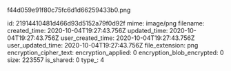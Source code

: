 f44d059e91f80c75fc6d1d66259433b0.png

id: 21914410481d466d93d5152a79f0d92f
mime: image/png
filename: 
created_time: 2020-10-04T19:27:43.756Z
updated_time: 2020-10-04T19:27:43.756Z
user_created_time: 2020-10-04T19:27:43.756Z
user_updated_time: 2020-10-04T19:27:43.756Z
file_extension: png
encryption_cipher_text: 
encryption_applied: 0
encryption_blob_encrypted: 0
size: 223557
is_shared: 0
type_: 4
